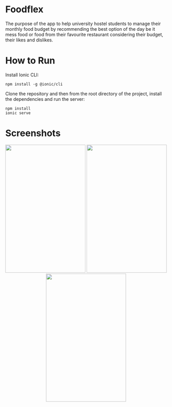 # Foodflex
The purpose of the app to help university hostel students to manage their monthly food budget by recommending the best option of the day
be it mess food or food from their favourite restaurant  considering their budget, their likes and dislikes. 
 
# How to Run
Install Ionic CLI:

    npm install -g @ionic/cli

Clone the repository and then from the root directory of the project, install the dependencies and run the server:

    npm install
    ionic serve
# Screenshots
<p float="left" align="center">
<img src="https://user-images.githubusercontent.com/55349865/129363914-af274178-852e-4adb-8415-046ec829c9f2.png" width="250" height="400">
<img src="https://user-images.githubusercontent.com/55349865/129363934-6c5a3ae0-000a-434b-a8d5-7174c7663ec0.png" width="250" height="400">
<img src="https://user-images.githubusercontent.com/55349865/129363949-98146711-c247-414d-9785-b2a89d3f7667.png" width="250" height="400">
</p>


 
